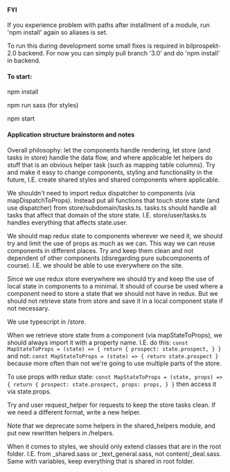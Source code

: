 #### FYI

If you experience problem with paths after installment of a module, run 'npm install' again so aliases is set.

To run this during development some small fixes is required in bilprospekt-2.0 backend. For now you can simply pull branch '3.0' and do 'npm install' in backend.

#### To start:

npm install

npm run sass (for styles)

npm start

#### Application structure brainstorm and notes

Overall philosophy: let the components handle rendering, let store (and tasks in store) handle the data flow, and where applicable let helpers do stuff that is an obvious helper task (such as mapping table columns). Try and make it easy to change components, styling and functionality in the future, I.E. create shared styles and shared components where applicable.

We shouldn't need to import redux dispatcher to components (via mapDispatchToProps). Instead put all functions that touch store state (and use dispatcher) from store/subdomain/tasks.ts. tasks.ts should handle all tasks that affect that domain of the store state. I.E. store/user/tasks.ts handles everything that affects state.user.

We should map redux state to components wherever we need it, we should try and limit the use of props as much as we can. This way we can reuse components in different places. Try and keep them clean and not dependent of other components (disregarding pure subcomponents of course). I.E. we should be able to use <Events/> everywhere on the site.

Since we use redux store everywhere we should try and keep the use of local state in components to a minimal. It should of course be used where a component need to store a state that we should not have in redux. But we should not retrieve state from store and save it in a local component state if not necessary.

We use typescript in /store.

When we retrieve store state from a component (via mapStateToProps), we should always import it with a property name. I.E. do this:
`const MapStateToProps = (state) => {
    return {
        prospect: state.prospect,
    }
}`
and not:
`const MapStateToProps = (state) => {
     return state.prospect
 }` 
because more often than not we're going to use multiple parts of the store.

To use props with redux state:
`const MapStateToProps = (state, props) => {
    return {
        prospect: state.prospect,
        props: props,
    }
}`
then access it via state.props.

Try and user request_helper for requests to keep the store tasks clean. If we need a different format, write a new helper.

Note that we deprecate some helpers in the shared_helpers module, and put new rewritten helpers in /helpers. 

When it comes to styles, we should only extend classes that are in the root folder. I.E. from _shared.sass or _text_general.sass, not content/_deal.sass. Same with variables, keep everything that is shared in root folder.
